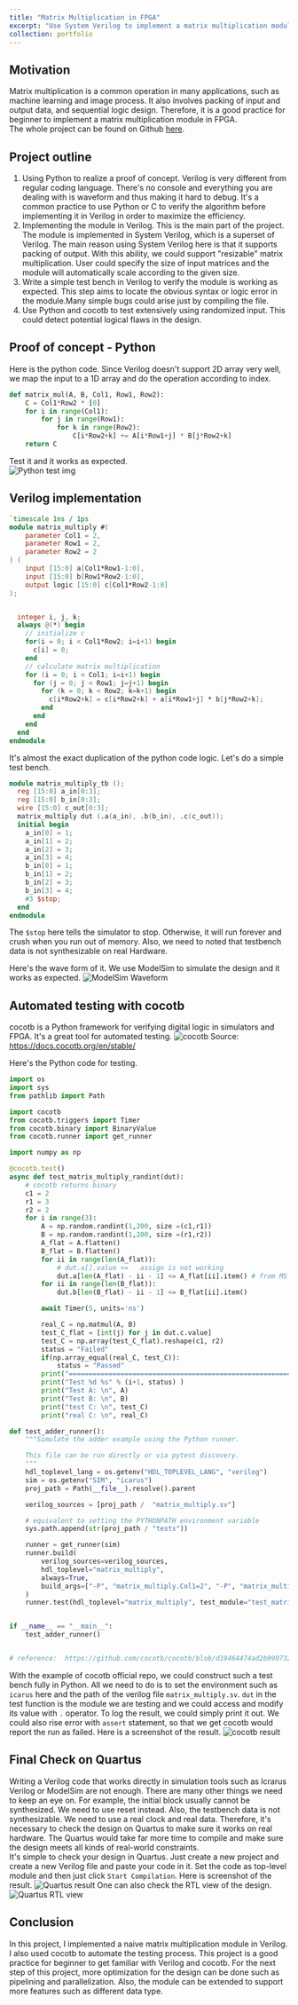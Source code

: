 ```yaml
---
title: "Matrix Multiplication in FPGA"
excerpt: "Use System Verilog to implement a matrix multiplication module, and then use cocotb to automate unit testing with Python. <br/><img src='/images/rtl_view_matrix_mul.jpg'>"
collection: portfolio
---
```


## Motivation
Matrix multiplication is a common operation in many applications, such as machine learning and image process. It also involves packing of input and output data, and sequential logic design. Therefore, it is a good practice for beginner to implement a matrix multiplication module in FPGA.  
The whole project can be found on Github [here](https://github.com/tonychengu/FPGA_matrix_multiplier/tree/main).

## Project outline
1. Using Python to realize a proof of concept. Verilog is very different from regular coding language. There's no console and everything you are dealing with is waveform and thus making it hard to debug. It's a common practice to use Python or C to verify the algorithm before implementing it in Verilog in order to maximize the efficiency.
2. Implementing the module in Verilog. This is the main part of the project. The module is implemented in System Verilog, which is a superset of Verilog. The main reason using System Verilog here is that it supports packing of output. With this ability, we could support "resizable" matrix multiplication. User could specify the size of input matrices and the module will automatically scale according to the given size.
3. Write a simple test bench in Verilog to verify the module is working as expected. This step aims to locate the obvious syntax or logic error in the module.Many simple bugs could arise just by compiling the file.
4. Use Python and cocotb to test extensively using randomized input. This could detect potential logical flaws in the design.

## Proof of concept - Python
Here is the python code. Since Verilog doesn't support 2D array very well, we map the input to a 1D array and do the operation according to index.
```python
def matrix_mul(A, B, Col1, Row1, Row2):
    C = Col1*Row2 * [0]
    for i in range(Col1):
        for j in range(Row1):
            for k in range(Row2):
                C[i*Row2+k] += A[i*Row1+j] * B[j*Row2+k]
    return C
```
Test it and it works as expected.  
![Python test img](/images/python_pof_test_matrix_mul.jpg)

## Verilog implementation
```verilog
`timescale 1ns / 1ps
module matrix_multiply #(
    parameter Col1 = 2,
    parameter Row1 = 2,
    parameter Row2 = 2
) (
    input [15:0] a[Col1*Row1-1:0],
    input [15:0] b[Row1*Row2-1:0],
    output logic [15:0] c[Col1*Row2-1:0]
);


  integer i, j, k;
  always @(*) begin
    // initialize c
    for(i = 0; i < Col1*Row2; i=i+1) begin
      c[i] = 0;
    end
    // calculate matrix multiplication
    for (i = 0; i < Col1; i=i+1) begin
      for (j = 0; j < Row1; j=j+1) begin
        for (k = 0; k < Row2; k=k+1) begin
          c[i*Row2+k] = c[i*Row2+k] + a[i*Row1+j] * b[j*Row2+k];
        end
      end
    end
  end
endmodule
```
It's almost the exact duplication of the python code logic. Let's do a simple test bench.
```verilog
module matrix_multiply_tb ();
  reg [15:0] a_in[0:3];
  reg [15:0] b_in[0:3];
  wire [15:0] c_out[0:3];
  matrix_multiply dut (.a(a_in), .b(b_in), .c(c_out));
  initial begin
    a_in[0] = 1;
    a_in[1] = 2;
    a_in[2] = 3;
    a_in[3] = 4;
    b_in[0] = 1;
    b_in[1] = 2;
    b_in[2] = 3;
    b_in[3] = 4;
    #3 $stop;
  end
endmodule
```
The `$stop` here tells the simulator to stop. Otherwise, it will run forever and crush when you run out of memory. Also, we need to noted that testbench data is not synthesizable on real Hardware.  
  
Here's the wave form of it. We use ModelSim to simulate the design and it works as expected.
![ModelSim Waveform](/images/matrix_mul_modelsim_wave.jpg)

## Automated testing with cocotb
cocotb is a Python framework for verifying digital logic in simulators and FPGA. It's a great tool for automated testing.
![cocotb](/images/cocotb.jpg)
Source: https://docs.cocotb.org/en/stable/  
  
Here's the Python code for testing.
```python
import os
import sys
from pathlib import Path

import cocotb
from cocotb.triggers import Timer
from cocotb.binary import BinaryValue
from cocotb.runner import get_runner

import numpy as np

@cocotb.test()
async def test_matrix_multiply_randint(dut):
    # cocotb returns binary 
    c1 = 2
    r1 = 3
    r2 = 2
    for i in range(3):
        A = np.random.randint(1,200, size =(c1,r1))
        B = np.random.randint(1,200, size =(r1,r2))
        A_flat = A.flatten()
        B_flat = B.flatten()
        for ii in range(len(A_flat)):
            # dut.a[].value <=   assign is not working
            dut.a[len(A_flat) - ii - 1] <= A_flat[ii].item() # from MS to LS
        for ii in range(len(B_flat)):
            dut.b[len(B_flat) - ii - 1] <= B_flat[ii].item()

        await Timer(5, units='ns')

        real_C = np.matmul(A, B)
        test_C_flat = [int(j) for j in dut.c.value]
        test_C = np.array(test_C_flat).reshape(c1, r2)
        status = "Failed"
        if(np.array_equal(real_C, test_C)):
            status = "Passed"
        print("========================================================")
        print("Test %d %s" % (i+1, status) )
        print("Test A: \n", A)
        print("Test B: \n", B)
        print("test C: \n", test_C)
        print("real C: \n", real_C)

def test_adder_runner():
    """Simulate the adder example using the Python runner.

    This file can be run directly or via pytest discovery.
    """
    hdl_toplevel_lang = os.getenv("HDL_TOPLEVEL_LANG", "verilog")
    sim = os.getenv("SIM", "icarus")
    proj_path = Path(__file__).resolve().parent

    verilog_sources = [proj_path /  "matrix_multiply.sv"]

    # equivalent to setting the PYTHONPATH environment variable
    sys.path.append(str(proj_path / "tests"))

    runner = get_runner(sim)
    runner.build(
        verilog_sources=verilog_sources,
        hdl_toplevel="matrix_multiply",
        always=True,
        build_args=["-P", "matrix_multiply.Col1=2", "-P", "matrix_multiply.Row1=3", "-P", "matrix_multiply.Row2=2"]
    )
    runner.test(hdl_toplevel="matrix_multiply", test_module="test_matrix_multiply")


if __name__ == "__main__":
    test_adder_runner()


# reference:  https://github.com/cocotb/cocotb/blob/d19464474ad2b990732f062359a2c144bc6e3fb8/examples/matrix_multiplier/tests/test_matrix_multiplier.py
```
With the example of cocotb official repo, we could construct such a test bench fully in Python. All we need to do is to set the environment such as `icarus` here and the path of the verilog file `matrix_multiply.sv`. `dut` in the test function is the module we are testing and we could access and modify its value with `.` operator.
To log the result, we could simply print it out. We could also rise error with `assert` statement, so that we get cocotb would report the run as failed.
Here is a screenshot of the result.
![cocotb result](/images/python_final_test_matrix_mul.jpg)

## Final Check on Quartus
Writing a Verilog code that works directly in simulation tools such as Icrarus Verilog or ModelSim are not enough. There are many other things we need to keep an eye on. For example, the initial block usually cannot be synthesized. We need to use reset instead. Also, the testbench data is not synthesizable. We need to use a real clock and real data. Therefore, it's necessary to check the design on Quartus to make sure it works on real hardware. The Quartus would take far more time to compile and make sure the design meets all kinds of real-world constraints.  
It's simple to check your design in Quartus. Just create a new project and create a new Verilog file and paste your code in it. Set the code as top-level module and then just click `Start Compilation`.
Here is screenshot of the result.
![Quartus result](/images/matrix_quartus_compile.jpg)
One can also check the RTL view of the design.
![Quartus RTL view](/images/rtl_view_matrix_mul.jpg)

## Conclusion
In this project, I implemented a naive matrix multiplication module in Verilog. I also used cocotb to automate the testing process. This project is a good practice for beginner to get familiar with Verilog and cocotb. For the next step of this project, more optimization for the design can be done such as pipelining and parallelization. Also, the module can be extended to support more features such as different data type.